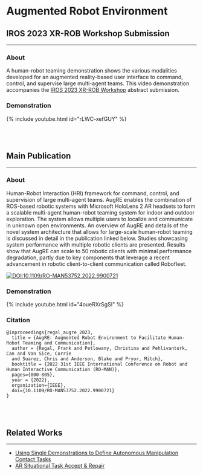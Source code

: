 # Augmented Robot Environment

## IROS 2023 XR-ROB Workshop Submission

***

### About
A human-robot teaming demonstration shows the various modalities developed for an augmented reality-based user interface to command, control, and supervise large multi-agent teams. This video demonstration accompanies the [IROS 2023 XR-ROB Workshop](https://sites.google.com/view/xr-robotics-iros2023/) abstract submission.

### Demonstration

{% include youtube.html id="rLWC-xefGUY" %}

<br>
<br>

## Main Publication

***

### About
Human-Robot Interaction (HRI) framework for command, control, and supervision of large multi-agent teams. AugRE enables the combination of ROS-based robotic systems with Microsoft HoloLens 2 AR headsets to form a scalable multi-agent human-robot teaming system for indoor and outdoor exploration. The system allows multiple users to localize and communicate in unknown open environments. An overview of AugRE and details of the novel system architecture that allows for large-scale human-robot teaming is discussed in detail in the publication linked below. Studies showcasing system performance with multiple robotic clients are presented. Results show that AugRE can scale to 50 robotic clients with minimal performance degradation, partly due to key components that leverage a recent advancement in robotic client-to-client communication called Robofleet.

[![DOI:10.1109/RO-MAN53752.2022.9900721](https://zenodo.org/badge/DOI/10.1109/RO-MAN53752.2022.9900721.svg)](https://doi.org/10.1109/RO-MAN53752.2022.9900721)

### Demonstration

{% include youtube.html id="4oueRXrSgSI" %}

### Citation
```
@inproceedings{regal_augre_2023,
  title = {AugRE: Augmented Robot Environment to Facilitate Human-Robot Teaming and Communication},
  author = {Regal, Frank and Petlowany, Christina and Pehlivanturk, Can and Van Sice, Corrie
  and Suarez, Chris and Anderson, Blake and Pryor, Mitch},
  booktitle = {2022 31st IEEE International Conference on Robot and Human Interactive Communication (RO-MAN)},
  pages={800-805},
  year = {2022},
  organization={IEEE},
  doi={10.1109/RO-MAN53752.2022.9900721}
}
```

<br>
<br>

## Related Works

***

* [Using Single Demonstrations to Define Autonomous Manipulation
  Contact Tasks](https://utnuclearroboticspublic.github.io/ar-affordances/)
* [AR Situational Task Accept & Repair](https://utnuclearroboticspublic.github.io/ar-star/)
